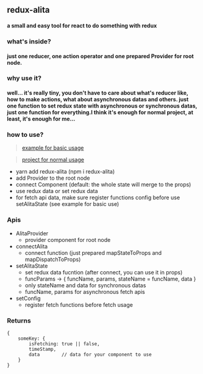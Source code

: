 ## redux-alita

#### a small and easy tool for react to do something with redux

### what's inside?

#### just one reducer, one action operator and one prepared Provider for root node.

### why use it?

#### well... it's really tiny, you don't have to care about what's reducer like, how to make actions, what about asynchronous datas and others. just one function to set redux state with asynchronous or synchronous datas, just one function for everything.I think it's enough for normal project, at least, it's enough for me...

### how to use?

> [example for basic usage](https://github.com/yezihaohao/redux-alita/tree/master/example)

> [project for normal usage](https://github.com/yezihaohao/react-admin)

- yarn add redux-alita (npm i redux-alita)
- add Provider to the root node
- connect Component (default: the whole state will merge to the props)
- use redux data or set redux data
- for fetch api data, make sure register functions config before use setAlitaState (see example for basic use)

### Apis

- AlitaProvider
    - provider component for root node
- connectAlita
    - connect function (just prepared mapStateToProps and mapDispatchToProps)
- setAlitaState
    - set redux data fucntion (after connect, you can use it in props)
    - funcParams -> { funcName, params, stateName = funcName, data }
    - only stateName and data for synchronous datas
    - funcName, params for asynchronous fetch apis
- setConfig
    - register fetch functions before fetch usage

### Returns

```
{
    someKey: {
        isFetching: true || false,
        timeStamp,
        data        // data for your component to use
    }
}
```

